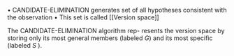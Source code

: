 

• CANDIDATE-ELIMINATION generates set of all hypotheses consistent
with the observation
• This set is called [[Version space]]

The CANDIDATE-ELIMINATION algorithm rep-
resents the version space by storing only its most general members (labeled $G$) and its most specific (labeled $S$ ).


